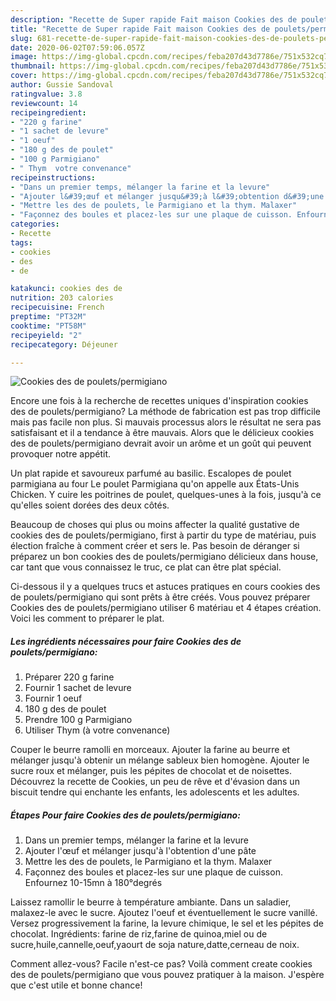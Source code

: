 ```yaml
---
description: "Recette de Super rapide Fait maison Cookies des de poulets/permigiano"
title: "Recette de Super rapide Fait maison Cookies des de poulets/permigiano"
slug: 681-recette-de-super-rapide-fait-maison-cookies-des-de-poulets-permigiano
date: 2020-06-02T07:59:06.057Z
image: https://img-global.cpcdn.com/recipes/feba207d43d7786e/751x532cq70/cookies-des-de-pouletspermigiano-photo-principale-de-la-recette.jpg
thumbnail: https://img-global.cpcdn.com/recipes/feba207d43d7786e/751x532cq70/cookies-des-de-pouletspermigiano-photo-principale-de-la-recette.jpg
cover: https://img-global.cpcdn.com/recipes/feba207d43d7786e/751x532cq70/cookies-des-de-pouletspermigiano-photo-principale-de-la-recette.jpg
author: Gussie Sandoval
ratingvalue: 3.8
reviewcount: 14
recipeingredient:
- "220 g farine"
- "1 sachet de levure"
- "1 oeuf"
- "180 g des de poulet"
- "100 g Parmigiano"
- " Thym  votre convenance"
recipeinstructions:
- "Dans un premier temps, mélanger la farine et la levure"
- "Ajouter l&#39;œuf et mélanger jusqu&#39;à l&#39;obtention d&#39;une pâte"
- "Mettre les des de poulets, le Parmigiano et la thym. Malaxer"
- "Façonnez des boules et placez-les sur une plaque de cuisson. Enfournez 10-15mn à 180°degrés"
categories:
- Recette
tags:
- cookies
- des
- de

katakunci: cookies des de 
nutrition: 203 calories
recipecuisine: French
preptime: "PT32M"
cooktime: "PT58M"
recipeyield: "2"
recipecategory: Déjeuner

---
```



![Cookies des de poulets/permigiano](https://img-global.cpcdn.com/recipes/feba207d43d7786e/751x532cq70/cookies-des-de-pouletspermigiano-photo-principale-de-la-recette.jpg)

Encore une fois à la recherche de recettes uniques d'inspiration cookies des de poulets/permigiano? La méthode de fabrication est pas trop difficile mais pas facile non plus. Si mauvais processus alors le résultat ne sera pas satisfaisant et il a tendance à être mauvais. Alors que le délicieux cookies des de poulets/permigiano devrait avoir un arôme et un goût qui peuvent provoquer notre appétit.

Un plat rapide et savoureux parfumé au basilic. Escalopes de poulet parmigiana au four Le poulet Parmigiana qu&#39;on appelle aux États-Unis Chicken. Y cuire les poitrines de poulet, quelques-unes à la fois, jusqu&#39;à ce qu&#39;elles soient dorées des deux côtés.

Beaucoup de choses qui plus ou moins affecter la qualité gustative de cookies des de poulets/permigiano, first à partir du type de matériau, puis élection fraîche à comment créer et sers le. Pas besoin de déranger si préparez un bon cookies des de poulets/permigiano délicieux dans house, car tant que vous connaissez le truc, ce plat can être plat spécial.


Ci-dessous il y a quelques trucs et astuces pratiques en cours cookies des de poulets/permigiano qui sont prêts à être créés. Vous pouvez préparer Cookies des de poulets/permigiano utiliser 6 matériau et 4 étapes création. Voici les comment to préparer le plat.

<!--inarticleads1-->

##### Les ingrédients nécessaires pour faire Cookies des de poulets/permigiano:

1. Préparer 220 g farine
1. Fournir 1 sachet de levure
1. Fournir 1 oeuf
1.  180 g des de poulet
1. Prendre 100 g Parmigiano
1. Utiliser  Thym (à votre convenance)


Couper le beurre ramolli en morceaux. Ajouter la farine au beurre et mélanger jusqu&#39;à obtenir un mélange sableux bien homogène. Ajouter le sucre roux et mélanger, puis les pépites de chocolat et de noisettes. Découvrez la recette de Cookies, un peu de rêve et d&#39;évasion dans un biscuit tendre qui enchante les enfants, les adolescents et les adultes. 

<!--inarticleads2-->

##### Étapes Pour faire Cookies des de poulets/permigiano:

1. Dans un premier temps, mélanger la farine et la levure
1. Ajouter l&#39;œuf et mélanger jusqu&#39;à l&#39;obtention d&#39;une pâte
1. Mettre les des de poulets, le Parmigiano et la thym. Malaxer
1. Façonnez des boules et placez-les sur une plaque de cuisson. Enfournez 10-15mn à 180°degrés


Laissez ramollir le beurre à température ambiante. Dans un saladier, malaxez-le avec le sucre. Ajoutez l&#39;oeuf et éventuellement le sucre vanillé. Versez progressivement la farine, la levure chimique, le sel et les pépites de chocolat. Ingrédients: farine de riz,farine de quinoa,miel ou de sucre,huile,cannelle,oeuf,yaourt de soja nature,datte,cerneau de noix. 


Comment allez-vous? Facile n'est-ce pas? Voilà comment create cookies des de poulets/permigiano que vous pouvez pratiquer à la maison. J'espère que c'est utile et bonne chance!
